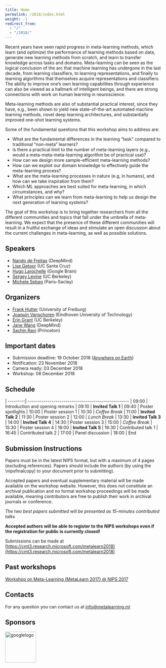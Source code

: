 ```yaml
---
title: Home
permalink: /2018/index.html
weight: -1
redirect_from: 
  - "/"
  - "/2018/"
---
```


Recent years have seen rapid progress in meta-learning methods, which learn (and optimize) the performance of learning methods based on data, generate new learning methods from scratch, and learn to transfer knowledge across tasks and domains. Meta-learning can be seen as the logical conclusion of the arc that machine learning has undergone in the last decade, from learning classifiers, to learning representations, and finally to learning algorithms that themselves acquire representations and classifiers. The ability to improve one’s own learning capabilities through experience can also be viewed as a hallmark of intelligent beings, and there are strong connections with work on human learning in neuroscience.

Meta-learning methods are also of substantial practical interest, since they have, e.g., been shown to yield new state-of-the-art automated machine learning methods, novel deep learning architectures, and substantially improved one-shot learning systems. 

Some of the fundamental questions that this workshop aims to address are:
- What are the fundamental differences in the learning “task” compared to traditional  “non-meta” learners?
- Is there a practical limit to the number of meta-learning layers (e.g., would a meta-meta-meta-learning algorithm be of practical use)?
- How can we design more sample-efficient meta-learning methods?
- How can we exploit our domain knowledge to effectively guide the meta-learning process?
- What are the meta-learning processes in nature (e.g, in humans), and how can we take inspiration from them?
- Which ML approaches are best suited for meta-learning, in which circumstances, and why?
- What principles can we learn from meta-learning to help us design the next generation of learning systems? 

The goal of this workshop is to bring together researchers from all the different communities and topics that fall under the umbrella of meta-learning. We expect that the presence of these different communities will result in a fruitful exchange of ideas and stimulate an open discussion about the current challenges in meta-learning, as well as possible solutions.


## Speakers ##
- [Nando de Freitas](https://scholar.google.com/citations?user=nzEluBwAAAAJ&hl=en) (DeepMind)
- [Lise Getoor](https://getoor.soe.ucsc.edu/home) (UC Santa Cruz)
- [Hugo Larochelle](https://ai.google/research/people/105144) (Google Brain)
- [Sergey Levine](https://people.eecs.berkeley.edu/~svlevine/) (UC Berkeley)
- [Michele Sebag]() (Paris-Saclay) 

<!-- ## Additional Panelists  ##
- [Samy Bengio]() (Google) -->

## Organizers ##
- [Frank Hutter](http://www2.informatik.uni-freiburg.de/~hutter/) (University of Freiburg)
- [Joaquin Vanschoren](http://www.win.tue.nl/~jvanscho/) (Eindhoven University of Technology)
- [Erin Grant](https://people.eecs.berkeley.edu/~eringrant/) (UC Berkeley)
- [Jane Wang](http://www.janexwang.com) (DeepMind)
- [Sachin Ravi](http://www.cs.princeton.edu/~sachinr/) (Princeton)

## Important dates ##
- Submission deadline: 19 October 2018 ([Anywhere on Earth](https://www.timeanddate.com/time/zones/aoe))
- Notification: 23 November 2018
- Camera ready: 03 December 2018
- Workshop: 08 December 2018

## Schedule ##

| --------:| ---------------------------------------------------
| 09:00 | Introduction and opening remarks 
| 09:10 | **Invited Talk 1**
| 09:40	| Poster spotlights
| 10:00 | Poster session 1
| 10:30 | *Coffee Break*
| 11:00 | **Invited Talk 2**
| 11:30 | Poster session 2
| 12:00 | *Lunch Break*
| 13:30 | **Invited Talk 3**
| 14:00 | **Invited Talk 4**
| 14:30 | Poster session 3
| 15:00 | *Coffee Break*
| 15:30 | Poster session 4
| 16:00 | **Invited Talk 5**
| 16:30 | Contributed talk 1
| 16:45 | Contributed talk 2
| 17:00 | Panel discussion
| 18:00 | End 


## Submission Instructions  ##

Papers must be in the latest NIPS format, but with a maximum of 4 pages (excluding references). Papers should include the authors (by using the \nipsfinalcopy) to your document prior to submitting). 

Accepted papers and eventual supplementary material will be made available on the workshop website. However, this does not constitute an archival publication and no formal workshop proceedings will be made available, meaning contributors are free to publish their work in archival journals or conference.

*The two best papers submitted will be presented as 15-minutes contributed talks*

**Accepted authors will be able to register to the NIPS workshops even if the registration for public is currently closed!**

Submissions can be made at [https://cmt3.research.microsoft.com/metalearn2018](https://cmt3.research.microsoft.com/metalearn2018)


<!-- ## Accepted Papers  ##

-  [SMASH: One-Shot Model Architecture Search through HyperNetworks](papers/2017/metalearn17_brock.pdf)   
Andrew Brock, Theodore Lim, J.M. Ritchie, Nick Weston
- [Meta Inverse Reinforcement Learning via Maximum Reward Sharing](papers/2017/metalearn17_li.pdf)   
Kun Li,  Joel W. Burdick
- [Learning to Learn from Weak Supervision by Full Supervision](papers/2017/metalearn17_dehghani.pdf)   
Mostafa Dehghani, Aliaksei Severyn, Sascha Rothe, Jaap Kamps
- Meta-Learning and Universality: Deep Representations and Gradient Descent can Approximate any Learning Algorithm   
Chelsea Finn, Sergey Levine -->
<!--[[Extended version](https://arxiv.org/pdf/1710.11622)]-->
<!-- - [Bayesian model ensembling using meta-trained recurrent neural networks](papers/2017/metalearn17_ambrogioni.pdf)   
Luca Ambrogioni, Julia Berezutskaya, Umut Güçlü, Eva W. P. van den Borne, Yağmur Güçlütürk, Marcel A. J. van Gerven
- [Accelerating Neural Architecture Search using Performance Prediction](papers/2017/metalearn17_baker.pdf)   
Bowen Baker, Otkrist Gupta, Ramesh Raskar, Nikhil Naik
- [Meta-Learning for Semi-Supervised Few-Shot Classification](papers/2017/metalearn17_ren.pdf) [[Appendix](papers/2017/metalearn17_ren_appendix.pdf)]   
Mengye Ren, Eleni Triantafillou, Sachin Ravi, Jake Snell, Kevin Swersky, Joshua B. Tenenbaum, Hugo Larochelle, Richard S. Zemel
- [Connectivity Learning in Multi-Branch Networks](papers/2017/metalearn17_ahmed.pdf)   
Karim Ahmed, Lorenzo Torresani
- [A Simple Neural Attentive Meta-Learner](papers/2017/metalearn17_mishra.pdf)   
Nikhil Mishra, Mostafa Rohaninejad, Xi Chen, Pieter Abbeel
- [Semi-Supervised Few-Shot Learning with Prototypical Networks](papers/2017/metalearn17_boney.pdf)   
Rinu Boney, Alexander Ilin
- [Language Learning as Meta-Learning](papers/2017/metalearn17_andreas.pdf) [[Appendix](papers/2017/metalearn17_andreas_appendix.pdf)]    
Jacob Andreas, Dan Klein, Sergey Levine
- [Hyperparameter Optimization with Hypernets](papers/2017/metalearn17_lorraine.pdf)      
Jonathan Lorraine, David Duvenaud
- [Few-Shot Learning with Meta Metric Learners](papers/2017/metalearn17_cheng.pdf)   
Yu Cheng, Mo Yu, Xiaoxiao Guo, Bowen Zhou
- [Gated Fast Weights for On-The-Fly Neural Program Generation](papers/2017/metalearn17_schlag.pdf)   
Imanol Schlag, Jürgen Schmidhuber
- [A bridge between hyperparameter optimization and learning-to-learn](papers/2017/metalearn17_franceschi.pdf)   
Luca Franceschi, Paolo Frasconi, Michele Donini, Massimiliano Pontil
- [Understanding Short-Horizon Bias in Stochastic Meta-Optimization](papers/2017/metalearn17_wu.pdf) [[Appendix](papers/2017/metalearn17_wu_appendix.pdf)]   
Yuhuai Wu, Mengye Ren, Renjie Liao, Roger B. Grosse
- [Routing Networks: Adaptive Selection of Non-linear Functions for Multi-Task Learning](papers/2017/metalearn17_rosenbaum.pdf) [[Extended version](https://arxiv.org/abs/1711.01239)]   
Clemens Rosenbaum, Tim Klinger, Matthew Riemer
- [Learning Decision Trees with Reinforcement Learning](papers/2017/metalearn17_xiong.pdf) [[Appendix](papers/2017/metalearn17_xiong_appendix.pdf)]   
Zheng Xiong, Wenpeng Zhang, Wenwu Zhu
- [Multiple Adaptive Bayesian Linear Regression for Scalable Bayesian Optimization with Warm Start](papers/2017/metalearn17_perrone.pdf)   
Valerio Perrone, Rodolphe Jenatton, Matthias Seeger, Cédric Archambeau
- [Backpropagated plasticity: learning to learn with gradient descent in large plastic networks](papers/2017/metalearn17_miconi.pdf)
Thomas Miconi, Jeff Clune, Kenneth O. Stanley
- [Learning to Learn while Learning](papers/2017/metalearn17_kappler.pdf)   
Daniel Kappler, Stefan Schaal, Franziska Meier
- [Meta-Learning for Instance-Level Data Association](papers/2017/metalearn17_clark.pdf)   
Ronald Clark, John McCormac, Stefan Leutenegger, Andrew J. Davison
- [Supervised Learning of Unsupervised Learning Rules](papers/2017/metalearn17_metz.pdf)   
Luke Metz, Brian Cheung, Jascha Sohl-dickstein
- [Learning word embeddings from dictionary definitions only](papers/2017/metalearn17_bosc.pdf)   
Tom Bosc, Pascal Vincent
- [Learning to Model the Tail](papers/2017/metalearn17_wang.pdf) [[Extended version](https://papers.nips.cc/paper/7278-learning-to-model-the-tail)]   
Yu-Xiong Wang, Deva Ramanan, Martial Hebert
- [Born Again Neural Networks](papers/2017/metalearn17_furlanello.pdf)   
Tommaso Furlanello, Zachary C. Lipton, Laurent Itti, Anima Anandkumar
- [Hyperactivations for Activation Function Exploration](papers/2017/metalearn17_vercellino.pdf)   
Conner Joseph Vercellino, William Yang Wang
- [Concept Learning via Meta-Optimization with Energy Models](papers/2017/metalearn17_mordatch.pdf)   
Igor Mordatch
- [Simple and Efficient Architecture Search for CNNs](papers/2017/metalearn17_elsken.pdf)   
Thomas Elsken, Jan-Hendrik Metzen, Frank Hutter -->


<!-- 
## Program Committee ##

We thank the program committee for shaping the excellent technical program (in alphabetical order):   

Parminder Bhatia, Andrew Brock, Bistra Dilkina, Rocky Duan, David Duvenaud, Thomas Elsken, Dumitru Erhan, Matthias Feurer, Chelsea Finn, Roman Garnett, Christophe Giraud-Carrier, Erin Grant, Klaus Greff, Roger Grosse, Abhishek Gupta, Matt Hoffman, Aaron Klein, Marius Lindauer, Jan-Hendrik Metzen, Igor Mordatch, Randy Olson, Sachin Ravi, Horst Samulowitz, Jürgen Schmidhuber, Matthias	Seeger, Jake Snell, Jasper Snoek, Alexander	Toshev, Eleni Triantafillou, Jan van Rijn, Joaquin Vanschoren. -->

## Past workshops

[Workshop on Meta-Learning (MetaLearn 2017) @ NIPS 2017](2017)

## Contacts  ##

For any question you can contact us at <info@metalearning.ml>

## Sponsors ##
<img src="https://upload.wikimedia.org/wikipedia/commons/2/2f/Google_2015_logo.svg" alt="googlelogo" title="google logo" height="100" />

 
